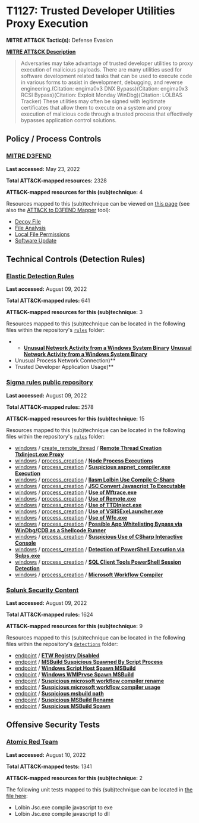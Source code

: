 # T1127: Trusted Developer Utilities Proxy Execution
**MITRE ATT&CK Tactic(s):** Defense Evasion

**[MITRE ATT&CK Description](https://attack.mitre.org/techniques/T1127)**
<blockquote>Adversaries may take advantage of trusted developer utilities to proxy execution of malicious payloads. There are many utilities used for software development related tasks that can be used to execute code in various forms to assist in development, debugging, and reverse engineering.(Citation: engima0x3 DNX Bypass)(Citation: engima0x3 RCSI Bypass)(Citation: Exploit Monday WinDbg)(Citation: LOLBAS Tracker) These utilities may often be signed with legitimate certificates that allow them to execute on a system and proxy execution of malicious code through a trusted process that effectively bypasses application control solutions.</blockquote>

## Policy / Process Controls
### [MITRE D3FEND](https://d3fend.mitre.org/)
**Last accessed:** May 23, 2022

**Total ATT&CK-mapped resources:** 2328

**ATT&CK-mapped resources for this (sub)technique:** 4

Resources mapped to this (sub)technique can be viewed on [this page](https://d3fend.mitre.org/) (see also the [ATT&CK to D3FEND Mapper](https://d3fend.mitre.org/tools/attack-mapper) tool):

* [Decoy File](https://d3fend.mitre.org/technique/d3f:DecoyFile)
* [File Analysis](https://d3fend.mitre.org/technique/d3f:FileAnalysis)
* [Local File Permissions](https://d3fend.mitre.org/technique/d3f:LocalFilePermissions)
* [Software Update](https://d3fend.mitre.org/technique/d3f:SoftwareUpdate)

## Technical Controls (Detection Rules)
### [Elastic Detection Rules](https://github.com/elastic/detection-rules)
**Last accessed:** August 09, 2022

**Total ATT&CK-mapped rules:** 641

**ATT&CK-mapped resources for this (sub)technique:** 3

Resources mapped to this (sub)technique can be located in the following files within the repository's <code>[rules](https://github.com/elastic/detection-rules/tree/main/rules)</code> folder:

* * **[Unusual Network Activity from a Windows System Binary](https://github.com/elastic/detection-rules/blob/main/rules/windows/defense_evasion_network_connection_from_windows_binary.toml)**
**[Unusual Network Activity from a Windows System Binary](https://github.com/elastic/detection-rules/blob/main/rules/windows/defense_evasion_network_connection_from_windows_binary.toml)**
* Unusual Process Network Connection)**
* Trusted Developer Application Usage)**

### [Sigma rules public repository](https://github.com/SigmaHQ/sigma)
**Last accessed:** August 09, 2022

**Total ATT&CK-mapped rules:** 2578

**ATT&CK-mapped resources for this (sub)technique:** 15

Resources mapped to this (sub)technique can be located in the following files within the repository's <code>[rules](https://github.com/SigmaHQ/sigma/tree/master/rules)</code> folder:

* [windows](https://github.com/SigmaHQ/sigma/tree/master/rules/windows/) / [create_remote_thread](https://github.com/SigmaHQ/sigma/tree/master/rules/windows/create_remote_thread/) / **[Remote Thread Creation Ttdinject.exe Proxy](https://github.com/SigmaHQ/sigma/blob/master/rules/windows/create_remote_thread/create_remote_thread_win_ttdinjec.yml)**
* [windows](https://github.com/SigmaHQ/sigma/tree/master/rules/windows/) / [process_creation](https://github.com/SigmaHQ/sigma/tree/master/rules/windows/process_creation/) / **[Node Process Executions](https://github.com/SigmaHQ/sigma/blob/master/rules/windows/process_creation/proc_creation_win_creative_cloud_node_abuse.yml)**
* [windows](https://github.com/SigmaHQ/sigma/tree/master/rules/windows/) / [process_creation](https://github.com/SigmaHQ/sigma/tree/master/rules/windows/process_creation/) / **[Suspicious aspnet_compiler.exe Execution](https://github.com/SigmaHQ/sigma/blob/master/rules/windows/process_creation/proc_creation_win_lolbin_aspnet_compiler.yml)**
* [windows](https://github.com/SigmaHQ/sigma/tree/master/rules/windows/) / [process_creation](https://github.com/SigmaHQ/sigma/tree/master/rules/windows/process_creation/) / **[Ilasm Lolbin Use Compile C-Sharp](https://github.com/SigmaHQ/sigma/blob/master/rules/windows/process_creation/proc_creation_win_lolbin_ilasm.yml)**
* [windows](https://github.com/SigmaHQ/sigma/tree/master/rules/windows/) / [process_creation](https://github.com/SigmaHQ/sigma/tree/master/rules/windows/process_creation/) / **[JSC Convert Javascript To Executable](https://github.com/SigmaHQ/sigma/blob/master/rules/windows/process_creation/proc_creation_win_lolbin_jsc.yml)**
* [windows](https://github.com/SigmaHQ/sigma/tree/master/rules/windows/) / [process_creation](https://github.com/SigmaHQ/sigma/tree/master/rules/windows/process_creation/) / **[Use of Mftrace.exe](https://github.com/SigmaHQ/sigma/blob/master/rules/windows/process_creation/proc_creation_win_lolbin_mftrace.yml)**
* [windows](https://github.com/SigmaHQ/sigma/tree/master/rules/windows/) / [process_creation](https://github.com/SigmaHQ/sigma/tree/master/rules/windows/process_creation/) / **[Use of Remote.exe](https://github.com/SigmaHQ/sigma/blob/master/rules/windows/process_creation/proc_creation_win_lolbin_remote.yml)**
* [windows](https://github.com/SigmaHQ/sigma/tree/master/rules/windows/) / [process_creation](https://github.com/SigmaHQ/sigma/tree/master/rules/windows/process_creation/) / **[Use of TTDInject.exe](https://github.com/SigmaHQ/sigma/blob/master/rules/windows/process_creation/proc_creation_win_lolbin_ttdinject.yml)**
* [windows](https://github.com/SigmaHQ/sigma/tree/master/rules/windows/) / [process_creation](https://github.com/SigmaHQ/sigma/tree/master/rules/windows/process_creation/) / **[Use of VSIISExeLauncher.exe](https://github.com/SigmaHQ/sigma/blob/master/rules/windows/process_creation/proc_creation_win_lolbin_vsiisexelauncher.yml)**
* [windows](https://github.com/SigmaHQ/sigma/tree/master/rules/windows/) / [process_creation](https://github.com/SigmaHQ/sigma/tree/master/rules/windows/process_creation/) / **[Use of Wfc.exe](https://github.com/SigmaHQ/sigma/blob/master/rules/windows/process_creation/proc_creation_win_lolbin_wfc.yml)**
* [windows](https://github.com/SigmaHQ/sigma/tree/master/rules/windows/) / [process_creation](https://github.com/SigmaHQ/sigma/tree/master/rules/windows/process_creation/) / **[Possible App Whitelisting Bypass via WinDbg/CDB as a Shellcode Runner](https://github.com/SigmaHQ/sigma/blob/master/rules/windows/process_creation/proc_creation_win_susp_cdb.yml)**
* [windows](https://github.com/SigmaHQ/sigma/tree/master/rules/windows/) / [process_creation](https://github.com/SigmaHQ/sigma/tree/master/rules/windows/process_creation/) / **[Suspicious Use of CSharp Interactive Console](https://github.com/SigmaHQ/sigma/blob/master/rules/windows/process_creation/proc_creation_win_susp_use_of_csharp_console.yml)**
* [windows](https://github.com/SigmaHQ/sigma/tree/master/rules/windows/) / [process_creation](https://github.com/SigmaHQ/sigma/tree/master/rules/windows/process_creation/) / **[Detection of PowerShell Execution via Sqlps.exe](https://github.com/SigmaHQ/sigma/blob/master/rules/windows/process_creation/proc_creation_win_susp_use_of_sqlps_bin.yml)**
* [windows](https://github.com/SigmaHQ/sigma/tree/master/rules/windows/) / [process_creation](https://github.com/SigmaHQ/sigma/tree/master/rules/windows/process_creation/) / **[SQL Client Tools PowerShell Session Detection](https://github.com/SigmaHQ/sigma/blob/master/rules/windows/process_creation/proc_creation_win_susp_use_of_sqltoolsps_bin.yml)**
* [windows](https://github.com/SigmaHQ/sigma/tree/master/rules/windows/) / [process_creation](https://github.com/SigmaHQ/sigma/tree/master/rules/windows/process_creation/) / **[Microsoft Workflow Compiler](https://github.com/SigmaHQ/sigma/blob/master/rules/windows/process_creation/proc_creation_win_workflow_compiler.yml)**

### [Splunk Security Content](https://github.com/splunk/security_content)
**Last accessed:** August 09, 2022

**Total ATT&CK-mapped rules:** 1624

**ATT&CK-mapped resources for this (sub)technique:** 9

Resources mapped to this (sub)technique can be located in the following files within the repository's <code>[detections](https://github.com/splunk/security_content/tree/develop/detections)</code> folder:

* [endpoint](https://github.com/splunk/security_content/tree/develop/detections/endpoint/) / **[ETW Registry Disabled](https://github.com/splunk/security_content/blob/develop/detections/endpoint/etw_registry_disabled.yml)**
* [endpoint](https://github.com/splunk/security_content/tree/develop/detections/endpoint/) / **[MSBuild Suspicious Spawned By Script Process](https://github.com/splunk/security_content/blob/develop/detections/endpoint/msbuild_suspicious_spawned_by_script_process.yml)**
* [endpoint](https://github.com/splunk/security_content/tree/develop/detections/endpoint/) / **[Windows Script Host Spawn MSBuild](https://github.com/splunk/security_content/blob/develop/detections/endpoint/ssa___windows_script_host_spawn_msbuild.yml)**
* [endpoint](https://github.com/splunk/security_content/tree/develop/detections/endpoint/) / **[Windows WMIPrvse Spawn MSBuild](https://github.com/splunk/security_content/blob/develop/detections/endpoint/ssa___windows_wmiprvse_spawn_msbuild.yml)**
* [endpoint](https://github.com/splunk/security_content/tree/develop/detections/endpoint/) / **[Suspicious microsoft workflow compiler rename](https://github.com/splunk/security_content/blob/develop/detections/endpoint/suspicious_microsoft_workflow_compiler_rename.yml)**
* [endpoint](https://github.com/splunk/security_content/tree/develop/detections/endpoint/) / **[Suspicious microsoft workflow compiler usage](https://github.com/splunk/security_content/blob/develop/detections/endpoint/suspicious_microsoft_workflow_compiler_usage.yml)**
* [endpoint](https://github.com/splunk/security_content/tree/develop/detections/endpoint/) / **[Suspicious msbuild path](https://github.com/splunk/security_content/blob/develop/detections/endpoint/suspicious_msbuild_path.yml)**
* [endpoint](https://github.com/splunk/security_content/tree/develop/detections/endpoint/) / **[Suspicious MSBuild Rename](https://github.com/splunk/security_content/blob/develop/detections/endpoint/suspicious_msbuild_rename.yml)**
* [endpoint](https://github.com/splunk/security_content/tree/develop/detections/endpoint/) / **[Suspicious MSBuild Spawn](https://github.com/splunk/security_content/blob/develop/detections/endpoint/suspicious_msbuild_spawn.yml)**


## Offensive Security Tests
### [Atomic Red Team](https://github.com/redcanaryco/atomic-red-team)
**Last accessed:** August 10, 2022

**Total ATT&CK-mapped tests:** 1341

**ATT&CK-mapped resources for this (sub)technique:** 2

The following unit tests mapped to this (sub)technique can be located in [the file here](https://github.com/redcanaryco/atomic-red-team/tree/master/atomics/T1127/T1127.yaml):

* Lolbin Jsc.exe compile javascript to exe
* Lolbin Jsc.exe compile javascript to dll

